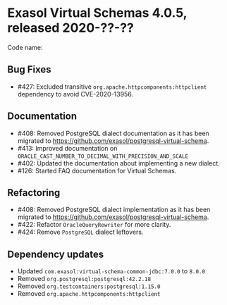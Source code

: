 # Exasol Virtual Schemas 4.0.5, released 2020-??-??

Code name: 

## Bug Fixes

* #427: Excluded transitive `org.apache.httpcomponents:httpclient` dependency to avoid CVE-2020-13956.

## Documentation

* #408: Removed PostgreSQL dialect documentation as it has been migrated to https://github.com/exasol/postgresql-virtual-schema.
* #413: Improved documentation on `ORACLE_CAST_NUMBER_TO_DECIMAL_WITH_PRECISION_AND_SCALE`
* #402: Updated the documentation about implementing a new dialect.
* #126: Started FAQ documentation for Virtual Schemas.

## Refactoring

* #408: Removed PostgreSQL dialect implementation as it has been migrated to https://github.com/exasol/postgresql-virtual-schema.
* #422: Refactor `OracleQueryRewriter` for more clarity.
* #424: Remove `PostgreSQL` dialect leftovers.

## Dependency updates

* Updated `com.exasol:virtual-schema-common-jdbc:7.0.0` to `8.0.0`
* Removed `org.postgresql:postgresql:42.2.18`
* Removed `org.testcontainers:postgresql:1.15.0`
* Removed `org.apache.httpcomponents:httpclient`